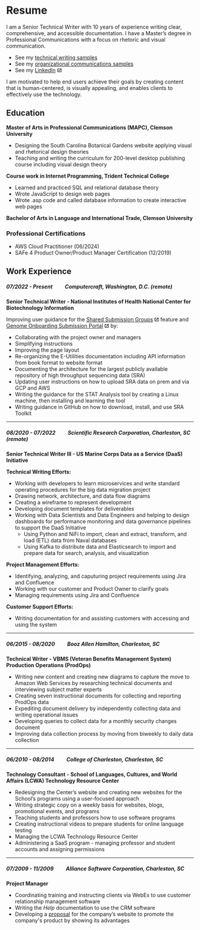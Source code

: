 # Resume
 
I am a Senior Technical Writer with 10 years of experience writing clear, comprehensive, and accessible documentation. I have a Master’s degree in Professional Communications with a focus on rhetoric and visual communication. 

* See my [technical writing samples](documentation-samples.md)
* See my [organizational communications samples](visuals.md)
* See my [LinkedIn](https://www.linkedin.com/in/jennifer-petroff-smith/) ![offsite](images/offsite.jpg)

I am motivated to help end users achieve their goals by creating content that is human-centered, is visually appealing, and enables clients to effectively use the technology. 



## Education
 
**Master of Arts in Professional Communications (MAPC), Clemson University**

* Designing the South Carolina Botanical Gardens website applying visual and rhetorical design theories
* Teaching and writing the curriculum for 200-level desktop publishing course including visual design theory 

**Course work in Internet Programming, Trident Technical College**

* Learned and practiced SQL and relational database theory 
* Wrote JavaScript to design web pages
* Wrote .asp code and called database information to create interactive web pages

**Bachelor of Arts in Language and International Trade, Clemson University**

### Professional Certifications
* AWS Cloud Practitioner (06/2024)
* SAFe 4 Product Owner/Product Manager Certification (12/2019)

## Work Experience

##### 07/2022 - Present	&nbsp;&nbsp;	&nbsp;	&nbsp;	&nbsp;		Computercraft, Washington, D.C. (remote)

**Senior Technical Writer - National Institutes of Health National Center for Biotechnology Information**

Improving user guidance for the [Shared Submission Groups](documentation-samples.md/#ncbi-submission-portal-shared-submission-groups-feature) ![offsite](images/offsite.jpg) feature and [Genome Onboarding Submission Portal](documentation-samples.md/#ncbi-genome-onboarding-submission-portal) ![offsite](images/offsite.jpg) by:

* Collaborating with the project owner and managers 
* Simplifying instructions
* Improving the page layout
* Re-organizing the E-Utilities documentation including API information from book format to website format
* Documenting the architecture for the largest publicly available repository of high throughput sequencing data (SRA)
* Updating user instructions on how to upload SRA data on prem and via GCP and AWS 
* Writing the guidance for the STAT Analysis tool by creating a Linux machine, then installing and learning the tool
* Writing guidance in GitHub on how to download, install, and use SRA Toolkit 

---

##### 08/2020 - 07/2022	&nbsp;&nbsp;	&nbsp;	&nbsp;	&nbsp;		Scientific Research Corporation, Charleston, SC (remote)

**Senior Technical Writer III - US Marine Corps Data as a Service (DaaS) Initiative**

**Technical Writing Efforts:** 

* Working with developers to learn microservices and write standard operating procedures for the big data migration project
* Drawing network, architecture, and data flow diagrams
* Creating a wireframe to represent development
* Developing document templates for deliverables
* Working with Data Scientists and Data Engineers and helping to design dashboards for performance monitoring and data governance pipelines to support the DaaS Initiative
     -  Using Python and NiFi to import, clean and extract, transform, and load (ETL) data from Naval databases
     -  Using Kafka to distribute data and Elasticsearch to import and prepare data for search, analysis, and visualization

**Project Management Efforts:** 

* Identifying, analyzing, and caputuring project requirements using Jira and Confluence
* Working with our customer and Product Owner to clarify goals
* Managing requirements using Jira and Confluence 

**Customer Support Efforts:** 

*  Writing documentation for and assisting customers with accessing and using the system 

---

##### 06/2015 - 08/2020		&nbsp;&nbsp;	&nbsp;	&nbsp;	&nbsp;	Booz Allen Hamilton, Charleston, SC

**Technical Writer - VBMS (Veteran Benefits Management System) Production Operations (ProdOps)**

* Writing new content and creating new diagrams to capture the move to Amazon Web Services by researching technical documents and interviewing subject matter experts 
* Creating seven instructional documents for collecting and reporting ProdOps data
* Expediting document delivery by independently collecting data and writing operational issues 
* Developing queries to collect data for a monthly security changes document
* Improving data collection process by moving from biweekly to daily data collection

---
##### 06/2010 - 08/2014	&nbsp;&nbsp;	&nbsp;	&nbsp;	&nbsp;		College of Charleston, Charleston, SC

**Technology Consultant - School of Languages, Cultures, and World Affairs (LCWA) Technology Resource Center**

* Redesigning the Center’s website and creating new websites for the School’s programs using a user-focused approach
* Writing strategic copy on a weekly basis for websites, blogs, promotional events, and programs
* Teaching students and professors how to use software programs
* Creating instructional videos to prepare students for online language testing
* Managing the LCWA Technology Resource Center
* Administering a SaaS program - managing professor and student accounts and assigning permissions

---

##### 07/2009 - 11/2009	&nbsp;&nbsp;	&nbsp;	&nbsp;	&nbsp;		Alliance Software Corporation, Charleston, SC

**Project Manager**

* Coordinating training and instructing clients via WebEx to use customer relationship management software
* Writing the *Help* documentation to use the CRM software
* Developing a [proposal](visuals.md/#proposal-to-promote-a-crm-software-for-theater-companies) for the company’s website to promote the company's product by showing its advantages

